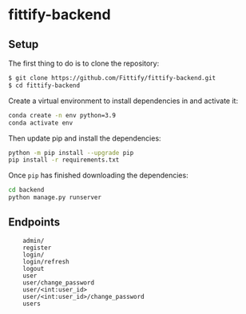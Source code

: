 # fittify-backend
## Setup
The first thing to do is to clone the repository:
```sh
$ git clone https://github.com/Fittify/fittify-backend.git
$ cd fittify-backend
```

Create a virtual environment to install dependencies in and activate it:
```sh
conda create -n env python=3.9
conda activate env
```

Then update pip and install the dependencies:
```sh
python -m pip install --upgrade pip
pip install -r requirements.txt
```

Once `pip` has finished downloading the dependencies:
```sh
cd backend
python manage.py runserver
```

## Endpoints
```
    admin/
    register
    login/
    login/refresh
    logout
    user
    user/change_password
    user/<int:user_id>
    user/<int:user_id>/change_password
    users
```
